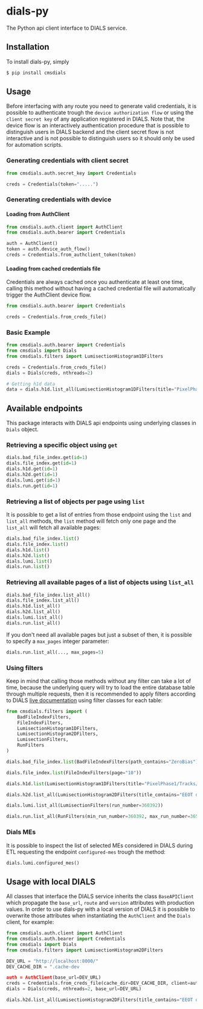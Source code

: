 # dials-py

The Python api client interface to DIALS service.

## Installation

To install dials-py, simply

```bash
$ pip install cmsdials
```

## Usage

Before interfacing with any route you need to generate valid credentials, it is possible to authenticate trough the `device authorization flow` or using the `client secret key` of any application registered in DIALS. Note that, the device flow is an interactively authentication procedure that is possible to distinguish users in DIALS backend and the client secret flow is not interactive and is not possible to distinguish users so it should only be used for automation scripts.

### Generating credentials with client secret

```python
from cmsdials.auth.secret_key import Credentials

creds = Credentials(token=".....")
```

### Generating credentials with device

#### Loading from AuthClient

```python
from cmsdials.auth.client import AuthClient
from cmsdials.auth.bearer import Credentials

auth = AuthClient()
token = auth.device_auth_flow()
creds = Credentials.from_authclient_token(token)
```

#### Loading from cached credentials file

Credentials are always cached once you authenticate at least one time, calling this method without having a cached credential file will automatically trigger the AuthClient device flow.

```python
from cmsdials.auth.bearer import Credentials

creds = Credentials.from_creds_file()
```

### Basic Example

```python
from cmsdials.auth.bearer import Credentials
from cmsdials import Dials
from cmsdials.filters import LumisectionHistogram1DFilters

creds = Credentials.from_creds_file()
dials = Dials(creds, nthreads=2)

# Getting h1d data
data = dials.h1d.list_all(LumisectionHistogram1DFilters(title="PixelPhase1/Tracks/PXBarrel/charge_PXLayer_2"))
```

## Available endpoints

This package interacts with DIALS api endpoints using underlying classes in `Dials` object.

### Retrieving a specific object using `get`

```python
dials.bad_file_index.get(id=1)
dials.file_index.get(id=1)
dials.h1d.get(id=1)
dials.h2d.get(id=1)
dials.lumi.get(id=1)
dials.run.get(id=1)
```

### Retrieving a list of objects per page using `list`

It is possible to get a list of entries from those endpoint using the `list` and `list_all` methods, the `list` method will fetch only one page and the `list_all` will fetch all available pages:

```python
dials.bad_file_index.list()
dials.file_index.list()
dials.h1d.list()
dials.h2d.list()
dials.lumi.list()
dials.run.list()
```

### Retrieving all available pages of a list of objects using `list_all`

```python
dials.bad_file_index.list_all()
dials.file_index.list_all()
dials.h1d.list_all()
dials.h2d.list_all()
dials.lumi.list_all()
dials.run.list_all()
```

If you don't need all available pages but just a subset of then, it is possible to specify a `max_pages` integer parameter:

```python
dials.run.list_all(..., max_pages=5)
```

### Using filters

Keep in mind that calling those methods without any filter can take a lot of time, because the underlying query will try to load the entire database table through multiple requests, then it is recommended to apply filters according to DIALS [live documentation](https://cmsdials-api.web.cern.ch/api/v1/swagger#/) using filter classes for each table:

```python
from cmsdials.filters import (
    BadFileIndexFilters,
    FileIndexFilters,
    LumisectionHistogram1DFilters,
    LumisectionHistogram2DFilters,
    LumisectionFilters,
    RunFilters
)

dials.bad_file_index.list(BadFileIndexFilters(path_contains="ZeroBias"))

dials.file_index.list(FileIndexFilters(page="10"))

dials.h1d.list(LumisectionHistogram1DFilters(title="PixelPhase1/Tracks/PXBarrel/charge_PXLayer_2", page="15"))

dials.h2d.list_all(LumisectionHistogram2DFilters(title_contains="EEOT digi occupancy EE +", min_entries=100, min_run_number=360392, max_run_number=365000))

dials.lumi.list_all(LumisectionFilters(run_number=360392))

dials.run.list_all(RunFilters(min_run_number=360392, max_run_number=365000))
```

### Dials MEs

It is possible to inspect the list of selected MEs considered in DIALS during ETL requesting the endpoint `configured-mes` trough the method:

```python
dials.lumi.configured_mes()
```

## Usage with local DIALS

All classes that interface the DIALS service inherits the class `BaseAPIClient` which propagate the `base_url`, `route` and `version` attributes with production values. In order to use dials-py with a local version of DIALS it is possible to overwrite those attributes when instantiating the `AuthClient` and the `Dials` client, for example:

```python
from cmsdials.auth.client import AuthClient
from cmsdials.auth.bearer import Credentials
from cmsdials import Dials
from cmsdials.filters import LumisectionHistogram2DFilters

DEV_URL = "http://localhost:8000/"
DEV_CACHE_DIR = ".cache-dev

auth = AuthClient(base_url=DEV_URL)
creds = Credentials.from_creds_file(cache_dir=DEV_CACHE_DIR, client=auth)  # Make sure to specify the auth client with overwritten values, using another cache_dir is recommended
dials = Dials(creds, nthreads=2, base_url=DEV_URL)

dials.h2d.list_all(LumisectionHistogram2DFilters(title_contains="EEOT digi occupancy EE +", min_entries=100, min_run_number=360392, max_run_number=365000))
```
